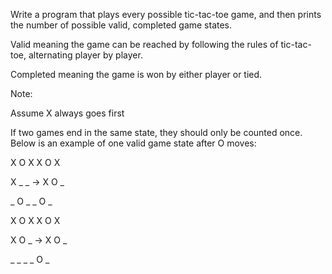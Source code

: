 Write a program that plays every possible tic-tac-toe game, and then prints the number of possible valid, completed game states.

Valid meaning the game can be reached by following the rules of tic-tac-toe, alternating player by player.

Completed meaning the game is won by either player or tied.

Note:

Assume X always goes first

If two games end in the same state, they should only be counted once. Below is an example of one valid game state after O moves:

X O X      X O X

X _ _  ->  X O _

_ O _      _ O _


X O X      X O X

X O _  ->  X O _

_ _ _      _ O _
